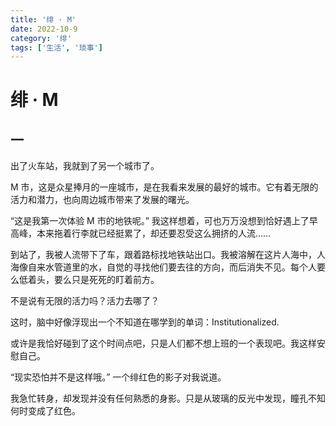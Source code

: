```yaml
---
title: '绯 · M'
date: 2022-10-9
category: '绯'
tags: ['生活', '琐事']
---
```


# 绯 · M

## 一

出了火车站，我就到了另一个城市了。

M 市，这是众星捧月的一座城市，是在我看来发展的最好的城市。它有着无限的活力和潜力，也向周边城市带来了发展的曙光。

“这是我第一次体验 M 市的地铁呢。” 我这样想着，可也万万没想到恰好遇上了早高峰，本来拖着行李就已经挺累了，却还要忍受这么拥挤的人流……

到站了，我被人流带下了车，跟着路标找地铁站出口。我被溶解在这片人海中，人海像自来水管道里的水，自觉的寻找他们要去往的方向，而后消失不见。每个人要么低着头，要么只是死死的盯着前方。

不是说有无限的活力吗？活力去哪了？

这时，脑中好像浮现出一个不知道在哪学到的单词：Institutionalized.

或许是我恰好碰到了这个时间点吧，只是人们都不想上班的一个表现吧。我这样安慰自己。

“现实恐怕并不是这样哦。” 一个绯红色的影子对我说道。

我急忙转身，却发现并没有任何熟悉的身影。只是从玻璃的反光中发现，瞳孔不知何时变成了红色。



